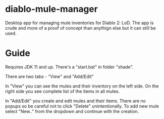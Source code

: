 # diablo-mule-manager

Desktop app for managing mule inventories for Diablo 2: LoD. The app is crude and more of a proof of concept than anythign else but it can still be used.

# Guide

Requires JDK 11 and up. There's a "start.bat" in folder "shade".

There are two tabs - "View" and "Add/Edit"

In "View" you can see the mules and their inventory on the left side. On the right side you see complete list of the items in all mules.

In "Add/Edit" you create and edit mules and their items. There are no popups so be careful not to click "Delete" unintentionally. To add new mule select "New.." from the dropdown and continue with the creation.
